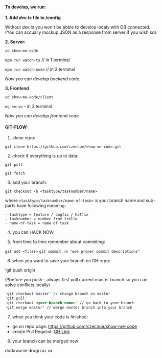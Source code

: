 #### To develop, we run:

**1. Add _dev.ts_ file to /config**

Without _dev.ts_ you won't be abble to develop localy with DB connected.
(You can accually mockup JSON as a response from server if you wish so).

**2. Server:**

`cd show-me-code`

`npm run watch-ts` // in 1 terminal

`npm run watch-node` // in 2 terminal

_Now you can develop backend code._


**3. Frontend**

`cd show-me-code/client`

`ng serve` - in 3 terminal

_Now you can develop frontend code._


#### GIT-FLOW:


1. clone repo:

`git clone https://github.com/czechue/show-me-code.git`

2. check if everything is up to data:

`git pull`

`git fetch`

3. add your branch:

`git checkout -b <tasktype/tasknumber/name>`

   where `<tasktype/tasknumber/name-of-task>` is your branch name and sub-parts have following meaning:

    - tasktype = feature / bugfix / hotfix
    - tasknumber = number from trello
    - name-of-task = name of task

4. you can HACK NOW

5. from time to time remember about commiting:

`git add <files>`
`git commit -m "use proper commit descriptions"`

6. when you want to save your branch on GH repo:

'git push origin <your-branch-name>'

(!!before you push - always first pull current master branch so you can solve conflicts locally)
```markdown
'git checkout master' // change branch on master
'git pull'
'git checkout <your-branch-name>' // go back to your branch
'git merge master' // merge master branch into your branch
```

7. when you think your code is finished:
- go on repo page: https://github.com/czechue/show-me-code
- create Pull Request: [GH Link](https://help.github.com/articles/creating-a-pull-request/#creating-the-pull-request)

8. your branch can be merged now

dodawanie drugi raz
xx

